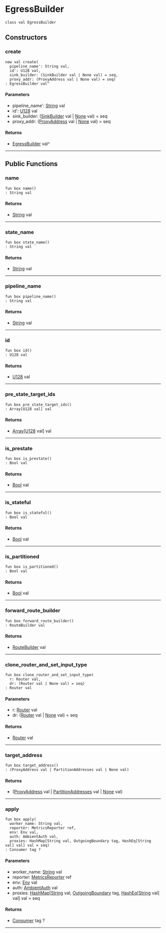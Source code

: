 # EgressBuilder

```pony
class val EgressBuilder
```

## Constructors

### create

```pony
new val create(
  pipeline_name': String val,
  id': U128 val,
  sink_builder: (SinkBuilder val | None val) = seq,
  proxy_addr: (ProxyAddress val | None val) = seq)
: EgressBuilder val^
```
#### Parameters

*   pipeline_name': [String](builtin-String) val
*   id': [U128](builtin-U128) val
*   sink_builder: ([SinkBuilder](wallaroo-core-sink-SinkBuilder) val | [None](builtin-None) val) = seq
*   proxy_addr: ([ProxyAddress](wallaroo-core-topology-ProxyAddress) val | [None](builtin-None) val) = seq

#### Returns

* [EgressBuilder](wallaroo-core-topology-EgressBuilder) val^

---

## Public Functions

### name

```pony
fun box name()
: String val
```

#### Returns

* [String](builtin-String) val

---

### state_name

```pony
fun box state_name()
: String val
```

#### Returns

* [String](builtin-String) val

---

### pipeline_name

```pony
fun box pipeline_name()
: String val
```

#### Returns

* [String](builtin-String) val

---

### id

```pony
fun box id()
: U128 val
```

#### Returns

* [U128](builtin-U128) val

---

### pre_state_target_ids

```pony
fun box pre_state_target_ids()
: Array[U128 val] val
```

#### Returns

* [Array](builtin-Array)\[[U128](builtin-U128) val\] val

---

### is_prestate

```pony
fun box is_prestate()
: Bool val
```

#### Returns

* [Bool](builtin-Bool) val

---

### is_stateful

```pony
fun box is_stateful()
: Bool val
```

#### Returns

* [Bool](builtin-Bool) val

---

### is_partitioned

```pony
fun box is_partitioned()
: Bool val
```

#### Returns

* [Bool](builtin-Bool) val

---

### forward_route_builder

```pony
fun box forward_route_builder()
: RouteBuilder val
```

#### Returns

* [RouteBuilder](wallaroo-core-routing-RouteBuilder) val

---

### clone_router_and_set_input_type

```pony
fun box clone_router_and_set_input_type(
  r: Router val,
  dr: (Router val | None val) = seq)
: Router val
```
#### Parameters

*   r: [Router](wallaroo-core-topology-Router) val
*   dr: ([Router](wallaroo-core-topology-Router) val | [None](builtin-None) val) = seq

#### Returns

* [Router](wallaroo-core-topology-Router) val

---

### target_address

```pony
fun box target_address()
: (ProxyAddress val | PartitionAddresses val | None val)
```

#### Returns

* ([ProxyAddress](wallaroo-core-topology-ProxyAddress) val | [PartitionAddresses](wallaroo-core-topology-PartitionAddresses) val | [None](builtin-None) val)

---

### apply

```pony
fun box apply(
  worker_name: String val,
  reporter: MetricsReporter ref,
  env: Env val,
  auth: AmbientAuth val,
  proxies: HashMap[String val, OutgoingBoundary tag, HashEq[String val] val] val = seq)
: Consumer tag ?
```
#### Parameters

*   worker_name: [String](builtin-String) val
*   reporter: [MetricsReporter](wallaroo-core-metrics-MetricsReporter) ref
*   env: [Env](builtin-Env) val
*   auth: [AmbientAuth](builtin-AmbientAuth) val
*   proxies: [HashMap](collections-HashMap)\[[String](builtin-String) val, [OutgoingBoundary](wallaroo-core-boundary-OutgoingBoundary) tag, [HashEq](collections-HashEq)\[[String](builtin-String) val\] val\] val = seq

#### Returns

* [Consumer](wallaroo-core-common-Consumer) tag ?

---

